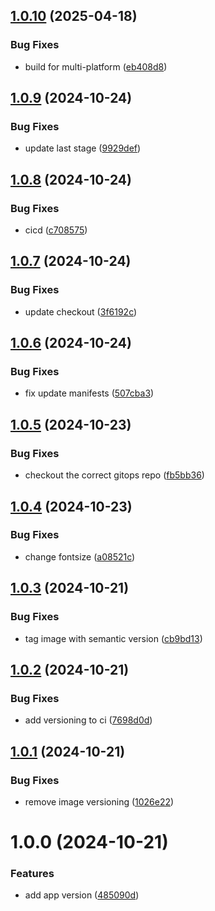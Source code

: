 ## [1.0.10](https://github.com/Khumozin/devsecops-app/compare/v1.0.9...v1.0.10) (2025-04-18)


### Bug Fixes

* build for multi-platform ([eb408d8](https://github.com/Khumozin/devsecops-app/commit/eb408d8e069b97a89b7914cc66ea222159623687))

## [1.0.9](https://github.com/Khumozin/devsecops-app/compare/v1.0.8...v1.0.9) (2024-10-24)


### Bug Fixes

* update last stage ([9929def](https://github.com/Khumozin/devsecops-app/commit/9929def01afd1ade69d64cc283e310f9e29bc929))

## [1.0.8](https://github.com/Khumozin/devsecops-app/compare/v1.0.7...v1.0.8) (2024-10-24)


### Bug Fixes

* cicd ([c708575](https://github.com/Khumozin/devsecops-app/commit/c70857537b138b7bacb9ef538ea88a9b01006e23))

## [1.0.7](https://github.com/Khumozin/devsecops-app/compare/v1.0.6...v1.0.7) (2024-10-24)


### Bug Fixes

* update checkout ([3f6192c](https://github.com/Khumozin/devsecops-app/commit/3f6192c0192c0d2b984648afd8a721b6665385a5))

## [1.0.6](https://github.com/Khumozin/devsecops-app/compare/v1.0.5...v1.0.6) (2024-10-24)


### Bug Fixes

* fix update manifests ([507cba3](https://github.com/Khumozin/devsecops-app/commit/507cba3c9b15f489e4997a3b79dd08f1282d4aa7))

## [1.0.5](https://github.com/Khumozin/devsecops-app/compare/v1.0.4...v1.0.5) (2024-10-23)


### Bug Fixes

* checkout the correct gitops repo ([fb5bb36](https://github.com/Khumozin/devsecops-app/commit/fb5bb3634eae2bcbd5d7f0b836f3df1eeb7df603))

## [1.0.4](https://github.com/Khumozin/devsecops-app/compare/v1.0.3...v1.0.4) (2024-10-23)


### Bug Fixes

* change fontsize ([a08521c](https://github.com/Khumozin/devsecops-app/commit/a08521c9032afe3cd862bbd5147db981863fa299))

## [1.0.3](https://github.com/Khumozin/devsecops-app/compare/v1.0.2...v1.0.3) (2024-10-21)


### Bug Fixes

* tag image with semantic version ([cb9bd13](https://github.com/Khumozin/devsecops-app/commit/cb9bd130f58fa3a3f57c265ef98cdd4363701a01))

## [1.0.2](https://github.com/Khumozin/devsecops-app/compare/v1.0.1...v1.0.2) (2024-10-21)


### Bug Fixes

* add versioning to ci ([7698d0d](https://github.com/Khumozin/devsecops-app/commit/7698d0d560245742be7d10d73c1223b8223e706a))

## [1.0.1](https://github.com/Khumozin/devsecops-app/compare/v1.0.0...v1.0.1) (2024-10-21)


### Bug Fixes

* remove image versioning ([1026e22](https://github.com/Khumozin/devsecops-app/commit/1026e22348f944fa9f41f50177ba3a7757c854dd))

# 1.0.0 (2024-10-21)


### Features

* add app version ([485090d](https://github.com/Khumozin/devsecops-app/commit/485090d5c04b7c4e425ac18411a3f24f820075d6))
